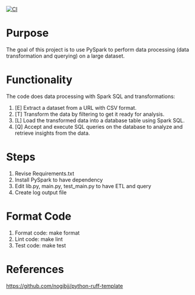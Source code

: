 [![CI](https://github.com/nogibjj/mini_project10_xueqing_wu/actions/workflows/cicd.yml/badge.svg)](https://github.com/nogibjj/mini_project10_xueqing_wu/actions/workflows/cicd.yml)

# Purpose
The goal of this project is to use PySpark to perform data processing (data transformation and querying) on a large dataset. 

# Functionality
The code does data processing with Spark SQL and transformations:

1. [E] Extract a dataset from a URL with CSV format.
1. [T] Transform the data by filtering to get it ready for analysis.
1. [L] Load the transformed data into a database table using Spark SQL.
1. [Q] Accept and execute SQL queries on the database to analyze and retrieve insights from the data.


# Steps
1. Revise Requirements.txt
2. Install PySpark to have dependency
3. Edit lib.py, main.py, test_main.py to have ETL and query
4. Create log output file

# Format Code
1. Format code: make format
1. Lint code: make lint
1. Test code: make test

# References
https://github.com/nogibjj/python-ruff-template 




